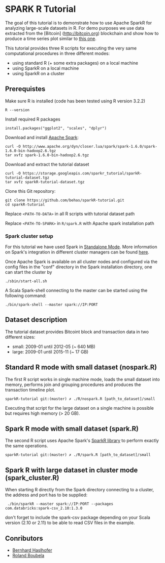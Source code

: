 # SPARK R Tutorial

The goal of this tutorial is to demonstrate how to use Apache SparkR for analyzing large-scale datasets in R. For demo purposes we use data extracted from the [Bitcoin] (http://bitcoin.org) blockchain and show how to produce a time series plot similar to [this one](https://blockchain.info/charts/n-transactions?showDataPoints=false&timespan=all&show_header=true&daysAverageString=7&scale=0&address=).

This tutorial provides three R scripts for executing the very same computational procedures in three different modes:

* using standard R (+ some extra packages) on a local machine
* using SparkR on a local machine
* using SparkR on a cluster

## Prerequistes

Make sure R is installed (code has been tested using R version 3.2.2)

    R --version
    
Install required R packages

    install.packages("ggplot2", "scales", "dplyr")
    
Download and install [Apache Spark](http://spark.apache.org):
    
    curl -O http://www.apache.org/dyn/closer.lua/spark/spark-1.6.0/spark-1.6.0-bin-hadoop2.6.tgz
    tar xvfz spark-1.6.0-bin-hadoop2.6.tgz

Download and extract the tutorial dataset

    curl -O https://storage.googleapis.com/sparkr_tutorial/sparkR-tutorial-dataset.tgz
    tar xvfz sparkR-tutorial-dataset.tgz
    
Clone this Git repository:

    git clone https://github.com/behas/sparkR-tutorial.git
    cd sparkR-tutorial
    

Replace `<PATH-TO-DATA>` in all R scripts with tutorial dataset path 

Replace `<PATH-TO-SPARK>` in `R/spark.R` with Apache spark installation path


### Spark cluster setup

For this tutorial we have used Spark in [Standalone Mode](http://spark.apache.org/docs/latest/spark-standalone.html). More information on Spark's integration in different cluster managers can be found [here](http://spark.apache.org/docs/latest/cluster-overview.html).

Once Apache Spark is available on all cluster nodes and configured via the config files in the "conf" directory in the Spark installation directory, one can start the cluster by

    ./sbin/start-all.sh 

A Scala Spark-shell connecting to the master can be started using the following command:

    ./bin/spark-shell --master spark://IP:PORT

## Dataset description

The tutorial dataset provides Bitcoint block and transaction data in two different sizes:

* small: 2009-01 until 2012-05 (~ 640 MB)
* large: 2009-01 until 2015-11 (~ 17 GB)

## Standard R mode with small dataset (nospark.R)

The first R script works in single machine mode, loads the small dataset into memory, performs join and grouping procedures and produces the transaction timeline plot.

    sparkR-tutorial git:(master) ✗ ./R/nospark.R [path_to_dataset]/small
    
Executing that script for the large dataset on a single machine is possible but requires high memory (> 20 GB).

## Spark R mode with small dataset (spark.R)

The second R script uses Apache Spark's [SparkR library](https://spark.apache.org/docs/1.6.0/sparkr.html) to perform exactly the same operations.

    sparkR-tutorial git:(master) ✗ ./R/spark.R [path_to_dataset]/small

## Spark R with large dataset in cluster mode (spark_cluster.R)

When starting R directly from the Spark directory connecting to a cluster, the address and port has to be supplied:

     ./bin/sparkR --master spark://IP:PORT --packages com.databricks:spark-csv_2.10:1.3.0

don't forget to include the spark-csv package depending on your Scala version (2.10 or 2.11) to be able to read CSV files in the example.

## Conributors

* [Bernhard Haslhofer](http://bernhardhaslhofer.info)
* [Roland Boubela](http://www.zmpbmt.meduniwien.ac.at/forschung/division-mr-physics/high-performance-statistical-computing/)
    

